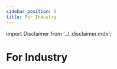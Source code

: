 ```yaml
---
sidebar_position: 5
title: For Industry
---
```


import Disclaimer from '../\_disclaimer.mdx';

<Disclaimer />


# For Industry

